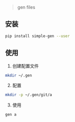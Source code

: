 > gen files

## 安装

```bash
pip install simple-gen --user
```

## 使用

1. 创建配置文件

```bash
mkdir ~/.gen
```

2. 配置

```bash
mkdir -p ~/.gen/git/a
```

3. 使用

```bash
gen a
```